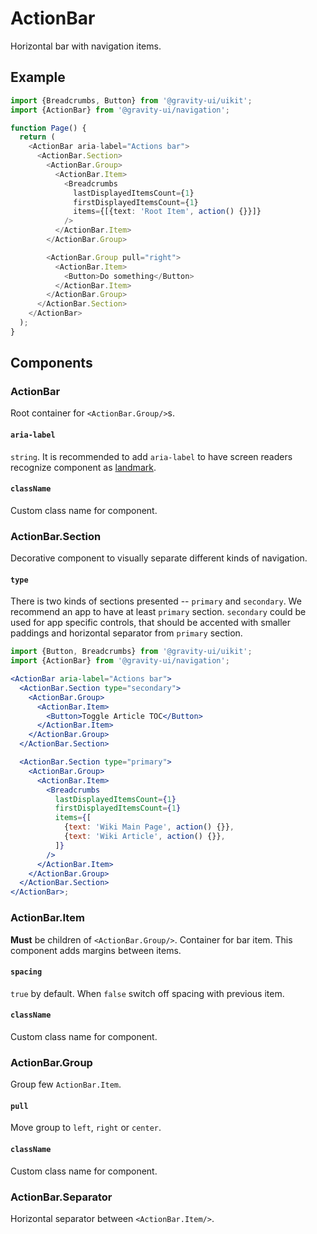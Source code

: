 # ActionBar

Horizontal bar with navigation items.

## Example

```typescript jsx
import {Breadcrumbs, Button} from '@gravity-ui/uikit';
import {ActionBar} from '@gravity-ui/navigation';

function Page() {
  return (
    <ActionBar aria-label="Actions bar">
      <ActionBar.Section>
        <ActionBar.Group>
          <ActionBar.Item>
            <Breadcrumbs
              lastDisplayedItemsCount={1}
              firstDisplayedItemsCount={1}
              items={[{text: 'Root Item', action() {}}]}
            />
          </ActionBar.Item>
        </ActionBar.Group>

        <ActionBar.Group pull="right">
          <ActionBar.Item>
            <Button>Do something</Button>
          </ActionBar.Item>
        </ActionBar.Group>
      </ActionBar.Section>
    </ActionBar>
  );
}
```

## Components

### ActionBar

Root container for `<ActionBar.Group/>`s.

#### `aria-label`

`string`. It is recommended to add `aria-label` to have screen readers recognize component as
[landmark](https://www.w3.org/WAI/ARIA/apg/practices/landmark-regions/).

#### `className`

Custom class name for component.

### ActionBar.Section

Decorative component to visually separate different kinds of navigation.

#### `type`

There is two kinds of sections presented -- `primary` and `secondary`. We recommend an app to have at least `primary`
section. `secondary` could be used for app specific controls, that should be accented with smaller paddings and
horizontal separator from `primary` section.

```jsx
import {Button, Breadcrumbs} from '@gravity-ui/uikit';
import {ActionBar} from '@gravity-ui/navigation';

<ActionBar aria-label="Actions bar">
  <ActionBar.Section type="secondary">
    <ActionBar.Group>
      <ActionBar.Item>
        <Button>Toggle Article TOC</Button>
      </ActionBar.Item>
    </ActionBar.Group>
  </ActionBar.Section>

  <ActionBar.Section type="primary">
    <ActionBar.Group>
      <ActionBar.Item>
        <Breadcrumbs
          lastDisplayedItemsCount={1}
          firstDisplayedItemsCount={1}
          items={[
            {text: 'Wiki Main Page', action() {}},
            {text: 'Wiki Article', action() {}},
          ]}
        />
      </ActionBar.Item>
    </ActionBar.Group>
  </ActionBar.Section>
</ActionBar>;
```

### ActionBar.Item

**Must** be children of `<ActionBar.Group/>`. Container for bar item. This component adds margins between items.

#### `spacing`

`true` by default. When `false` switch off spacing with previous item.

#### `className`

Custom class name for component.

### ActionBar.Group

Group few `ActionBar.Item`.

#### `pull`

Move group to `left`, `right` or `center`.

#### `className`

Custom class name for component.

### ActionBar.Separator

Horizontal separator between `<ActionBar.Item/>`.

